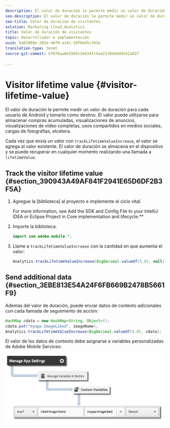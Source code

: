 ```yaml
---
description: El valor de duración le permite medir un valor de duración para cada usuario de Android y tomarlo como destino. El valor puede utilizarse para almacenar compras acumuladas, visualizaciones de anuncios, visualizaciones de vídeo completas, usos compartidos en medios sociales, cargas de fotografías, etcétera.
seo-description: El valor de duración le permite medir un valor de duración para cada usuario de Android y tomarlo como destino. El valor puede utilizarse para almacenar compras acumuladas, visualizaciones de anuncios, visualizaciones de vídeo completas, usos compartidos en medios sociales, cargas de fotografías, etcétera.
seo-title: Valor de duración de visitantes
solution: Marketing Cloud,Analytics
title: Valor de duración de visitantes
topic: Desarrollador e implementación
uuid: ba0308de-282e-46f9-a14c-19fb6d5c363e
translation-type: tm+mt
source-git-commit: bf076aa8e59d5c3e634fc4ae21f0de0d4541a83f

---
```



# Visitor lifetime value {#visitor-lifetime-value}

El valor de duración le permite medir un valor de duración para cada usuario de Android y tomarlo como destino. El valor puede utilizarse para almacenar compras acumuladas, visualizaciones de anuncios, visualizaciones de vídeo completas, usos compartidos en medios sociales, cargas de fotografías, etcétera.

Cada vez que envía un valor con `trackLifetimeValueIncrease`, el valor se agrega al valor existente. El valor de duración se almacena en el dispositivo y se puede recuperar en cualquier momento realizando una llamada a `lifetimeValue`.

## Track the visitor lifetime value {#section_390943A49AF841F2941E65D6DF2B3F5A}

1. Agregue la [biblioteca] al proyecto e implemente el ciclo vital.

   For more information, see Add the SDK and Config File to your IntelliJ IDEA or Eclipse Project in Core implementation and lifecycle.**[](/help/android/getting-started/dev-qs.md)
1. Importe la biblioteca:

   ```java
   import com.adobe.mobile.*;
   ```

1. Llame a `trackLifetimeValueIncrease` con la cantidad en que aumenta el valor:

   ```java
   Analytics.trackLifetimeValueIncrease(BigDecimal.valueOf(5.0), null);
   ```

## Send additional data {#section_3EBE813E54A24F6FB669B2478B5661F9}

Además del valor de duración, puede enviar datos de contexto adicionales con cada llamada de seguimiento de acción:

```java
HashMap cdata = new HashMap<String, Object>(); 
cdata.put("myapp.ImageLiked", imageName); 
Analytics.trackLifetimeValueIncrease(BigDecimal.valueOf(5.0), cdata);
```

El valor de los datos de contexto debe asignarse a variables personalizadas de Adobe Mobile Services:

![](assets/map-variable-context-ltv.png)

